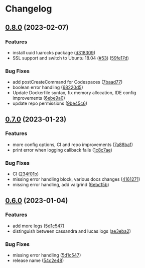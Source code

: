 # Changelog

## [0.8.0](https://github.com/lotusflare/lucas/compare/v0.7.0...v0.8.0) (2023-02-07)


### Features

* install uuid luarocks package ([d318309](https://github.com/lotusflare/lucas/commit/d3183092a0dc462dfe65510e31f4b313865ee7a3))
* SSL support and switch to Ubuntu 18.04 ([#53](https://github.com/lotusflare/lucas/issues/53)) ([59fe17d](https://github.com/lotusflare/lucas/commit/59fe17d20bf97165b655ade6ad7e72e86194a14b))


### Bug Fixes

* add postCreateCommand for Codespaces ([7baad77](https://github.com/lotusflare/lucas/commit/7baad7733c85dd463688e32336f7a915bd3a2261))
* boolean error handling ([68220d5](https://github.com/lotusflare/lucas/commit/68220d5db2388bf96747a126d00dc73c340e25b0))
* Update Dockerfile syntax, fix memory allocation, IDE config improvements ([6ebe9a0](https://github.com/lotusflare/lucas/commit/6ebe9a0188d0b2bc8efeb431449d99ce473f0cbd))
* update repo permissions ([9be45c6](https://github.com/lotusflare/lucas/commit/9be45c6a65f718f246a4c36beb9da7dd1c63d83c))

## [0.7.0](https://github.com/lotusflare/lucas/compare/v0.6.0...v0.7.0) (2023-01-23)


### Features

* more config options, CI and repo improvements ([7a88ba1](https://github.com/lotusflare/lucas/commit/7a88ba1b8a20233a1d18c76df16d18c688171c0d))
* print error when logging callback fails ([1c8c7ae](https://github.com/lotusflare/lucas/commit/1c8c7ae9b64f7fd55ae6ca3f3c4ee19c584c49dc))


### Bug Fixes

* CI ([234f01b](https://github.com/lotusflare/lucas/commit/234f01b80db826f4041582981623f14fbe3f570f))
* missing error handling block, various docs changes ([4161271](https://github.com/lotusflare/lucas/commit/4161271600c00d7434b92d0edbfb3c2f76fd81af))
* missing error handling, add valgrind ([6ebc15b](https://github.com/lotusflare/lucas/commit/6ebc15b113a14d48ad88ecb0e4526ef10279d0b1))

## [0.6.0](https://github.com/lotusflare/lucas/compare/v0.5.1...v0.6.0) (2023-01-04)


### Features

* add more logs ([5d1c547](https://github.com/lotusflare/lucas/commit/5d1c5477b381901ad7e3d0b47d5cba96218ddc6d))
* distinguish between cassandra and lucas logs ([ae3eba2](https://github.com/lotusflare/lucas/commit/ae3eba283a8a49cb409c0ca7523f7fb51874b18e))


### Bug Fixes

* missing error handling ([5d1c547](https://github.com/lotusflare/lucas/commit/5d1c5477b381901ad7e3d0b47d5cba96218ddc6d))
* release name ([54c2e48](https://github.com/lotusflare/lucas/commit/54c2e485291728d32920d1b88753d98ea7f2ac59))
